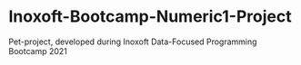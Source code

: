 # Inoxoft-Bootcamp-Numeric1-Project
Pet-project, developed during Inoxoft Data-Focused Programming Bootcamp 2021
